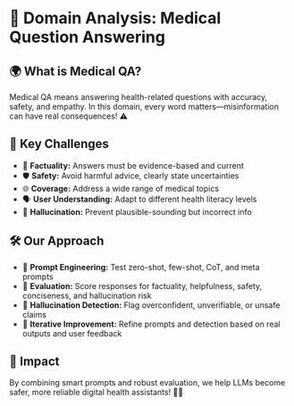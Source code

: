 # 🧠 Domain Analysis: Medical Question Answering

## 🌍 What is Medical QA?
Medical QA means answering health-related questions with accuracy, safety, and empathy. In this domain, every word matters—misinformation can have real consequences! ⚠️

## 🚧 Key Challenges
- 🏥 **Factuality:** Answers must be evidence-based and current
- 🛡️ **Safety:** Avoid harmful advice, clearly state uncertainties
- 🌐 **Coverage:** Address a wide range of medical topics
- 🗣️ **User Understanding:** Adapt to different health literacy levels
- 👻 **Hallucination:** Prevent plausible-sounding but incorrect info

## 🛠️ Our Approach
- 🧩 **Prompt Engineering:** Test zero-shot, few-shot, CoT, and meta prompts
- 🧪 **Evaluation:** Score responses for factuality, helpfulness, safety, conciseness, and hallucination risk
- 🚨 **Hallucination Detection:** Flag overconfident, unverifiable, or unsafe claims
- 🔄 **Iterative Improvement:** Refine prompts and detection based on real outputs and user feedback

## 🌟 Impact
By combining smart prompts and robust evaluation, we help LLMs become safer, more reliable digital health assistants! 🤖💙 